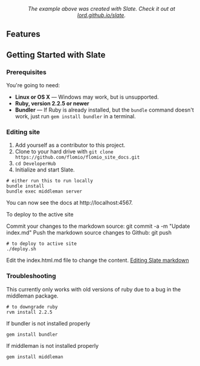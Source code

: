 
<p align="center"><em>The example above was created with Slate. Check it out at <a href="https://lord.github.io/slate">lord.github.io/slate</a>.</em></p>

Features
------------

Getting Started with Slate
------------------------------

### Prerequisites

You're going to need:

 - **Linux or OS X** — Windows may work, but is unsupported.
 - **Ruby, version 2.2.5 or newer**
 - **Bundler** — If Ruby is already installed, but the `bundle` command doesn't work, just run `gem install bundler` in a terminal.

### Editing site

1. Add yourself as a contributor to this project.
2. Clone to your hard drive with `git clone https://github.com/flomio/flomio_site_docs.git`
3. `cd DeveloperHub`
4. Initialize and start Slate.

```shell
# either run this to run locally
bundle install
bundle exec middleman server
```
You can now see the docs at http://localhost:4567.

To deploy to the active site

Commit your changes to the markdown source: git commit -a -m "Update index.md"
Push the markdown source changes to Github: git push
```shell 
# to deploy to active site
./deploy.sh
```

Edit the index.html.md file to change the content.
[Editing Slate markdown](https://github.com/lord/slate/wiki/Markdown-Syntax)

### Troubleshooting

This currently only works with old versions of ruby due to a bug in the middleman package. 
```shell
# to downgrade ruby
rvm install 2.2.5
```

If bundler is not installed properly
```shell 
gem install bundler
```

If middleman is not installed properly
```shell 
gem install middleman
```
